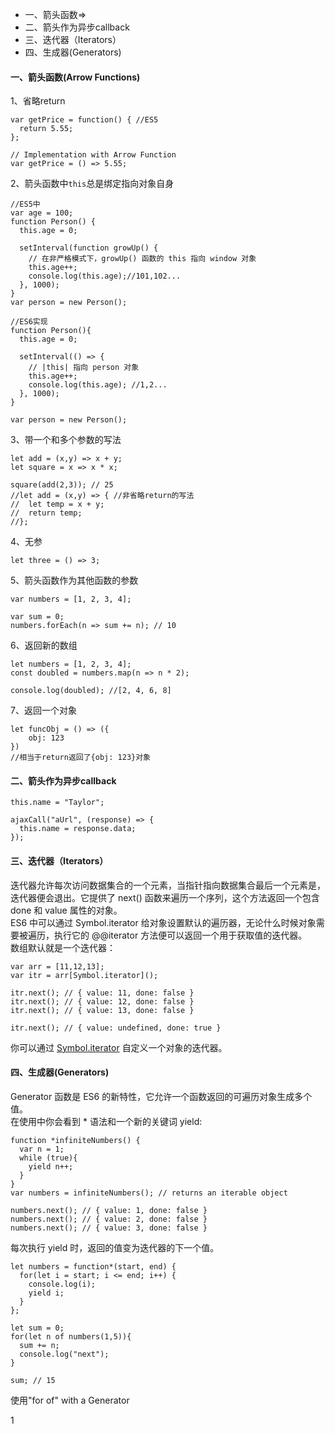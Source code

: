 * 一、箭头函数=>
* 二、箭头作为异步callback
* 三、迭代器（Iterators）
* 四、生成器(Generators)

#### 一、箭头函数(Arrow Functions) <br />
1、省略return
```
var getPrice = function() { //ES5
  return 5.55;
};

// Implementation with Arrow Function
var getPrice = () => 5.55;
```
2、箭头函数中`this`总是绑定指向对象自身
```
//ES5中
var age = 100;
function Person() {
  this.age = 0;

  setInterval(function growUp() {
    // 在非严格模式下，growUp() 函数的 this 指向 window 对象
    this.age++;
    console.log(this.age);//101,102...
  }, 1000);
}
var person = new Person();

//ES6实现
function Person(){
  this.age = 0;

  setInterval(() => {
    // |this| 指向 person 对象
    this.age++;
    console.log(this.age); //1,2...
  }, 1000);
}

var person = new Person();
```
3、带一个和多个参数的写法
```
let add = (x,y) => x + y;
let square = x => x * x;

square(add(2,3)); // 25
//let add = (x,y) => { //非省略return的写法
//  let temp = x + y;
//  return temp;
//};
```
4、无参
```
let three = () => 3;
```
5、箭头函数作为其他函数的参数
```
var numbers = [1, 2, 3, 4];

var sum = 0;
numbers.forEach(n => sum += n); // 10
```
6、返回新的数组
```
let numbers = [1, 2, 3, 4];
const doubled = numbers.map(n => n * 2);

console.log(doubled); //[2, 4, 6, 8]
```

7、返回一个对象
```
let funcObj = () => ({
	obj: 123
})
//相当于return返回了{obj: 123}对象
```

#### 二、箭头作为异步callback
```
this.name = "Taylor";

ajaxCall("aUrl", (response) => {
  this.name = response.data;
});
```
#### 三、迭代器（Iterators）
迭代器允许每次访问数据集合的一个元素，当指针指向数据集合最后一个元素是，迭代器便会退出。它提供了 next() 函数来遍历一个序列，这个方法返回一个包含 done 和 value 属性的对象。 <br/>
ES6 中可以通过 Symbol.iterator 给对象设置默认的遍历器，无论什么时候对象需要被遍历，执行它的 @@iterator 方法便可以返回一个用于获取值的迭代器。<br/>
数组默认就是一个迭代器：
```
var arr = [11,12,13];
var itr = arr[Symbol.iterator]();

itr.next(); // { value: 11, done: false }
itr.next(); // { value: 12, done: false }
itr.next(); // { value: 13, done: false }

itr.next(); // { value: undefined, done: true }
```
你可以通过 [Symbol.iterator]() 自定义一个对象的迭代器。
#### 四、生成器(Generators)
Generator 函数是 ES6 的新特性，它允许一个函数返回的可遍历对象生成多个值。<br/>
在使用中你会看到 * 语法和一个新的关键词 yield:
```
function *infiniteNumbers() {
  var n = 1;
  while (true){
    yield n++;
  }
}
var numbers = infiniteNumbers(); // returns an iterable object

numbers.next(); // { value: 1, done: false }
numbers.next(); // { value: 2, done: false }
numbers.next(); // { value: 3, done: false }
```
每次执行 yield 时，返回的值变为迭代器的下一个值。
```
let numbers = function*(start, end) {
  for(let i = start; i <= end; i++) {
    console.log(i);
    yield i;
  }
};

let sum = 0;
for(let n of numbers(1,5)){
  sum += n;
  console.log("next");
}

sum; // 15
```
使用"for of" with a Generator













1
